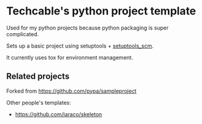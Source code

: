 # Techcable's python project template
Used for my python projects because python packaging is super complicated.

Sets up a basic project using setuptools + [setuptools\_scm](https://github.com/pypa/setuptools_scm).

It currently uses tox for environment management.

## Related projects
Forked from https://github.com/pypa/sampleproject

Other people's templates:
- https://github.com/jaraco/skeleton
